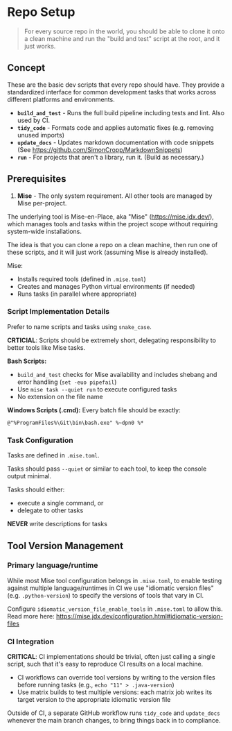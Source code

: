 # Repo Setup

> For every source repo in the world, you should be able to clone it onto a clean machine and run the "build and test" script at the root, and it just works.

## Concept

These are the basic dev scripts that every repo should have. They provide a standardized interface for common development tasks that works across different platforms and environments.

- **`build_and_test`** - Runs the full build pipeline including tests and lint. Also used by CI.
- **`tidy_code`** - Formats code and applies automatic fixes (e.g. removing unused imports)
- **`update_docs`** - Updates markdown documentation with code snippets (See https://github.com/SimonCropp/MarkdownSnippets)
- **`run`** - For projects that aren't a library, run it. (Build as necessary.)

## Prerequisites

1. **Mise** - The only system requirement. All other tools are managed by Mise per-project.

The underlying tool is Mise-en-Place, aka "Mise" (https://mise.jdx.dev/), which manages tools and tasks within the project scope without requiring system-wide installations.

The idea is that you can clone a repo on a clean machine, then run one of these scripts, and it will just work (assuming Mise is already installed).

Mise:
- Installs required tools (defined in `.mise.toml`)
- Creates and manages Python virtual environments (if needed)
- Runs tasks (in parallel where appropriate)

### Script Implementation Details

Prefer to name scripts and tasks using `snake_case`.

**CRTICIAL**: Scripts should be extremely short, delegating responsibility to better tools like Mise tasks.

**Bash Scripts:**
- `build_and_test` checks for Mise availability and includes shebang and error handling (`set -euo pipefail`)
- Use `mise task --quiet run` to execute configured tasks
- No extension on the file name

**Windows Scripts (.cmd):**
Every batch file should be exactly:
```batch
@"%ProgramFiles%\Git\bin\bash.exe" %~dpn0 %*
```

### Task Configuration

Tasks are defined in `.mise.toml`.

Tasks should pass `--quiet` or similar to each tool, to keep the console output minimal.

Tasks should either:
 - execute a single command, or
 - delegate to other tasks

**NEVER** write descriptions for tasks

## Tool Version Management

### Primary language/runtime

While most Mise tool configuration belongs in `.mise.toml`, to enable testing against multiple language/runtimes in CI we use "idiomatic version files" (e.g. `.python-version`) to specify the versions of tools that vary in CI.

Configure `idiomatic_version_file_enable_tools` in `.mise.toml` to allow this. Read more here: https://mise.jdx.dev/configuration.html#idiomatic-version-files

### CI Integration

**CRITICAL**: CI implementations should be trivial, often just calling a single script, such that it's easy to reproduce CI results on a local machine.

- CI workflows can override tool versions by writing to the version files before running tasks (e.g., `echo "11" > .java-version`)
- Use matrix builds to test multiple versions: each matrix job writes its target version to the appropriate idiomatic version file

Outside of CI, a separate GitHub workflow runs `tidy_code` and `update_docs` whenever the main branch changes, to bring things back in to compliance.
